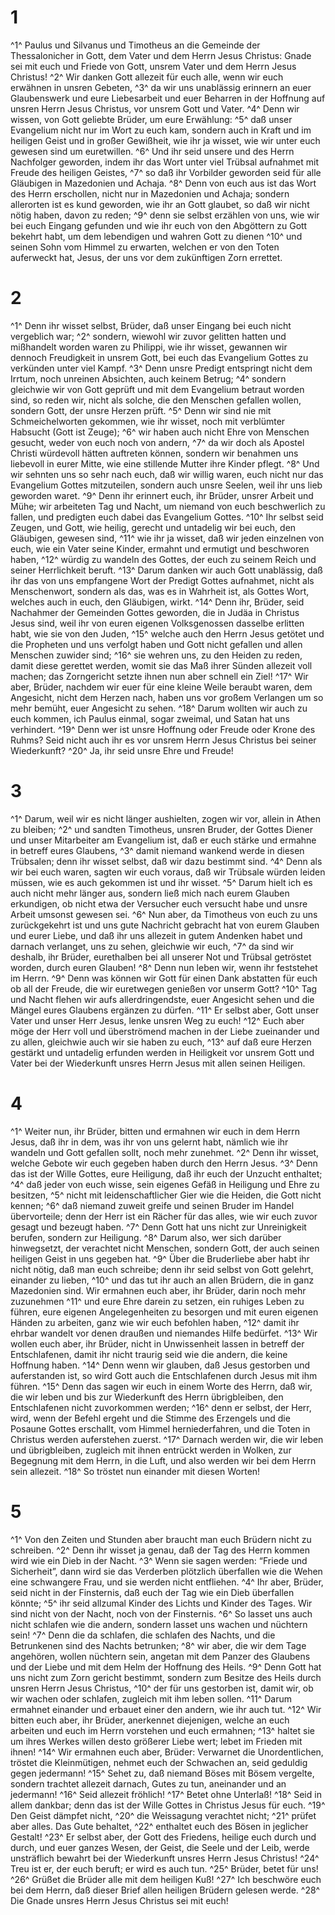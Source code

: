 # 1 
^1^ Paulus und Silvanus und Timotheus an die Gemeinde der Thessalonicher in Gott, dem Vater und dem Herrn Jesus Christus: Gnade sei mit euch und Friede von Gott, unsrem Vater und dem Herrn Jesus Christus! 
^2^ Wir danken Gott allezeit für euch alle, wenn wir euch erwähnen in unsren Gebeten, 
^3^ da wir uns unablässig erinnern an euer Glaubenswerk und eure Liebesarbeit und euer Beharren in der Hoffnung auf unsren Herrn Jesus Christus, vor unsrem Gott und Vater. 
^4^ Denn wir wissen, von Gott geliebte Brüder, um eure Erwählung: 
^5^ daß unser Evangelium nicht nur im Wort zu euch kam, sondern auch in Kraft und im heiligen Geist und in großer Gewißheit, wie ihr ja wisset, wie wir unter euch gewesen sind um euretwillen. 
^6^ Und ihr seid unsere und des Herrn Nachfolger geworden, indem ihr das Wort unter viel Trübsal aufnahmet mit Freude des heiligen Geistes, 
^7^ so daß ihr Vorbilder geworden seid für alle Gläubigen in Mazedonien und Achaja. 
^8^ Denn von euch aus ist das Wort des Herrn erschollen, nicht nur in Mazedonien und Achaja; sondern allerorten ist es kund geworden, wie ihr an Gott glaubet, so daß wir nicht nötig haben, davon zu reden; 
^9^ denn sie selbst erzählen von uns, wie wir bei euch Eingang gefunden und wie ihr euch von den Abgöttern zu Gott bekehrt habt, um dem lebendigen und wahren Gott zu dienen 
^10^ und seinen Sohn vom Himmel zu erwarten, welchen er von den Toten auferweckt hat, Jesus, der uns vor dem zukünftigen Zorn errettet. 

# 2 
^1^ Denn ihr wisset selbst, Brüder, daß unser Eingang bei euch nicht vergeblich war; 
^2^ sondern, wiewohl wir zuvor gelitten hatten und mißhandelt worden waren zu Philippi, wie ihr wisset, gewannen wir dennoch Freudigkeit in unsrem Gott, bei euch das Evangelium Gottes zu verkünden unter viel Kampf. 
^3^ Denn unsre Predigt entspringt nicht dem Irrtum, noch unreinen Absichten, auch keinem Betrug; 
^4^ sondern gleichwie wir von Gott geprüft und mit dem Evangelium betraut worden sind, so reden wir, nicht als solche, die den Menschen gefallen wollen, sondern Gott, der unsre Herzen prüft. 
^5^ Denn wir sind nie mit Schmeichelworten gekommen, wie ihr wisset, noch mit verblümter Habsucht (Gott ist Zeuge); 
^6^ wir haben auch nicht Ehre von Menschen gesucht, weder von euch noch von andern, 
^7^ da wir doch als Apostel Christi würdevoll hätten auftreten können, sondern wir benahmen uns liebevoll in eurer Mitte, wie eine stillende Mutter ihre Kinder pflegt. 
^8^ Und wir sehnten uns so sehr nach euch, daß wir willig waren, euch nicht nur das Evangelium Gottes mitzuteilen, sondern auch unsre Seelen, weil ihr uns lieb geworden waret. 
^9^ Denn ihr erinnert euch, ihr Brüder, unsrer Arbeit und Mühe; wir arbeiteten Tag und Nacht, um niemand von euch beschwerlich zu fallen, und predigten euch dabei das Evangelium Gottes. 
^10^ Ihr selbst seid Zeugen, und Gott, wie heilig, gerecht und untadelig wir bei euch, den Gläubigen, gewesen sind, 
^11^ wie ihr ja wisset, daß wir jeden einzelnen von euch, wie ein Vater seine Kinder, ermahnt und ermutigt und beschworen haben, 
^12^ würdig zu wandeln des Gottes, der euch zu seinem Reich und seiner Herrlichkeit beruft. 
^13^ Darum danken wir auch Gott unablässig, daß ihr das von uns empfangene Wort der Predigt Gottes aufnahmet, nicht als Menschenwort, sondern als das, was es in Wahrheit ist, als Gottes Wort, welches auch in euch, den Gläubigen, wirkt. 
^14^ Denn ihr, Brüder, seid Nachahmer der Gemeinden Gottes geworden, die in Judäa in Christus Jesus sind, weil ihr von euren eigenen Volksgenossen dasselbe erlitten habt, wie sie von den Juden, 
^15^ welche auch den Herrn Jesus getötet und die Propheten und uns verfolgt haben und Gott nicht gefallen und allen Menschen zuwider sind; 
^16^ sie wehren uns, zu den Heiden zu reden, damit diese gerettet werden, womit sie das Maß ihrer Sünden allezeit voll machen; das Zorngericht setzte ihnen nun aber schnell ein Ziel! 
^17^ Wir aber, Brüder, nachdem wir euer für eine kleine Weile beraubt waren, dem Angesicht, nicht dem Herzen nach, haben uns vor großem Verlangen um so mehr bemüht, euer Angesicht zu sehen. 
^18^ Darum wollten wir auch zu euch kommen, ich Paulus einmal, sogar zweimal, und Satan hat uns verhindert. 
^19^ Denn wer ist unsre Hoffnung oder Freude oder Krone des Ruhms? Seid nicht auch ihr es vor unsrem Herrn Jesus Christus bei seiner Wiederkunft? 
^20^ Ja, ihr seid unsre Ehre und Freude! 

# 3 
^1^ Darum, weil wir es nicht länger aushielten, zogen wir vor, allein in Athen zu bleiben; 
^2^ und sandten Timotheus, unsren Bruder, der Gottes Diener und unser Mitarbeiter am Evangelium ist, daß er euch stärke und ermahne in betreff eures Glaubens, 
^3^ damit niemand wankend werde in diesen Trübsalen; denn ihr wisset selbst, daß wir dazu bestimmt sind. 
^4^ Denn als wir bei euch waren, sagten wir euch voraus, daß wir Trübsale würden leiden müssen, wie es auch gekommen ist und ihr wisset. 
^5^ Darum hielt ich es auch nicht mehr länger aus, sondern ließ mich nach eurem Glauben erkundigen, ob nicht etwa der Versucher euch versucht habe und unsre Arbeit umsonst gewesen sei. 
^6^ Nun aber, da Timotheus von euch zu uns zurückgekehrt ist und uns gute Nachricht gebracht hat von eurem Glauben und eurer Liebe, und daß ihr uns allezeit in gutem Andenken habet und darnach verlanget, uns zu sehen, gleichwie wir euch, 
^7^ da sind wir deshalb, ihr Brüder, eurethalben bei all unserer Not und Trübsal getröstet worden, durch euren Glauben! 
^8^ Denn nun leben wir, wenn ihr feststehet im Herrn. 
^9^ Denn was können wir Gott für einen Dank abstatten für euch ob all der Freude, die wir euretwegen genießen vor unserm Gott? 
^10^ Tag und Nacht flehen wir aufs allerdringendste, euer Angesicht sehen und die Mängel eures Glaubens ergänzen zu dürfen. 
^11^ Er selbst aber, Gott unser Vater und unser Herr Jesus, lenke unsren Weg zu euch! 
^12^ Euch aber möge der Herr voll und überströmend machen in der Liebe zueinander und zu allen, gleichwie auch wir sie haben zu euch, 
^13^ auf daß eure Herzen gestärkt und untadelig erfunden werden in Heiligkeit vor unsrem Gott und Vater bei der Wiederkunft unsres Herrn Jesus mit allen seinen Heiligen. 

# 4 
^1^ Weiter nun, ihr Brüder, bitten und ermahnen wir euch in dem Herrn Jesus, daß ihr in dem, was ihr von uns gelernt habt, nämlich wie ihr wandeln und Gott gefallen sollt, noch mehr zunehmet. 
^2^ Denn ihr wisset, welche Gebote wir euch gegeben haben durch den Herrn Jesus. 
^3^ Denn das ist der Wille Gottes, eure Heiligung, daß ihr euch der Unzucht enthaltet; 
^4^ daß jeder von euch wisse, sein eigenes Gefäß in Heiligung und Ehre zu besitzen, 
^5^ nicht mit leidenschaftlicher Gier wie die Heiden, die Gott nicht kennen; 
^6^ daß niemand zuweit greife und seinen Bruder im Handel übervorteile; denn der Herr ist ein Rächer für das alles, wie wir euch zuvor gesagt und bezeugt haben. 
^7^ Denn Gott hat uns nicht zur Unreinigkeit berufen, sondern zur Heiligung. 
^8^ Darum also, wer sich darüber hinwegsetzt, der verachtet nicht Menschen, sondern Gott, der auch seinen heiligen Geist in uns gegeben hat. 
^9^ Über die Bruderliebe aber habt ihr nicht nötig, daß man euch schreibe; denn ihr seid selbst von Gott gelehrt, einander zu lieben, 
^10^ und das tut ihr auch an allen Brüdern, die in ganz Mazedonien sind. Wir ermahnen euch aber, ihr Brüder, darin noch mehr zuzunehmen 
^11^ und eure Ehre darein zu setzen, ein ruhiges Leben zu führen, eure eigenen Angelegenheiten zu besorgen und mit euren eigenen Händen zu arbeiten, ganz wie wir euch befohlen haben, 
^12^ damit ihr ehrbar wandelt vor denen draußen und niemandes Hilfe bedürfet. 
^13^ Wir wollen euch aber, ihr Brüder, nicht in Unwissenheit lassen in betreff der Entschlafenen, damit ihr nicht traurig seid wie die andern, die keine Hoffnung haben. 
^14^ Denn wenn wir glauben, daß Jesus gestorben und auferstanden ist, so wird Gott auch die Entschlafenen durch Jesus mit ihm führen. 
^15^ Denn das sagen wir euch in einem Worte des Herrn, daß wir, die wir leben und bis zur Wiederkunft des Herrn übrigbleiben, den Entschlafenen nicht zuvorkommen werden; 
^16^ denn er selbst, der Herr, wird, wenn der Befehl ergeht und die Stimme des Erzengels und die Posaune Gottes erschallt, vom Himmel herniederfahren, und die Toten in Christus werden auferstehen zuerst. 
^17^ Darnach werden wir, die wir leben und übrigbleiben, zugleich mit ihnen entrückt werden in Wolken, zur Begegnung mit dem Herrn, in die Luft, und also werden wir bei dem Herrn sein allezeit. 
^18^ So tröstet nun einander mit diesen Worten! 

# 5 
^1^ Von den Zeiten und Stunden aber braucht man euch Brüdern nicht zu schreiben. 
^2^ Denn ihr wisset ja genau, daß der Tag des Herrn kommen wird wie ein Dieb in der Nacht. 
^3^ Wenn sie sagen werden: “Friede und Sicherheit”, dann wird sie das Verderben plötzlich überfallen wie die Wehen eine schwangere Frau, und sie werden nicht entfliehen. 
^4^ Ihr aber, Brüder, seid nicht in der Finsternis, daß euch der Tag wie ein Dieb überfallen könnte; 
^5^ ihr seid allzumal Kinder des Lichts und Kinder des Tages. Wir sind nicht von der Nacht, noch von der Finsternis. 
^6^ So lasset uns auch nicht schlafen wie die andern, sondern lasset uns wachen und nüchtern sein! 
^7^ Denn die da schlafen, die schlafen des Nachts, und die Betrunkenen sind des Nachts betrunken; 
^8^ wir aber, die wir dem Tage angehören, wollen nüchtern sein, angetan mit dem Panzer des Glaubens und der Liebe und mit dem Helm der Hoffnung des Heils. 
^9^ Denn Gott hat uns nicht zum Zorn gericht bestimmt, sondern zum Besitze des Heils durch unsren Herrn Jesus Christus, 
^10^ der für uns gestorben ist, damit wir, ob wir wachen oder schlafen, zugleich mit ihm leben sollen. 
^11^ Darum ermahnet einander und erbauet einer den andern, wie ihr auch tut. 
^12^ Wir bitten euch aber, ihr Brüder, anerkennet diejenigen, welche an euch arbeiten und euch im Herrn vorstehen und euch ermahnen; 
^13^ haltet sie um ihres Werkes willen desto größerer Liebe wert; lebet im Frieden mit ihnen! 
^14^ Wir ermahnen euch aber, Brüder: Verwarnet die Unordentlichen, tröstet die Kleinmütigen, nehmet euch der Schwachen an, seid geduldig gegen jedermann! 
^15^ Sehet zu, daß niemand Böses mit Bösem vergelte, sondern trachtet allezeit darnach, Gutes zu tun, aneinander und an jedermann! 
^16^ Seid allezeit fröhlich! 
^17^ Betet ohne Unterlaß! 
^18^ Seid in allem dankbar; denn das ist der Wille Gottes in Christus Jesus für euch. 
^19^ Den Geist dämpfet nicht, 
^20^ die Weissagung verachtet nicht; 
^21^ prüfet aber alles. Das Gute behaltet, 
^22^ enthaltet euch des Bösen in jeglicher Gestalt! 
^23^ Er selbst aber, der Gott des Friedens, heilige euch durch und durch, und euer ganzes Wesen, der Geist, die Seele und der Leib, werde unsträflich bewahrt bei der Wiederkunft unsres Herrn Jesus Christus! 
^24^ Treu ist er, der euch beruft; er wird es auch tun. 
^25^ Brüder, betet für uns! 
^26^ Grüßet die Brüder alle mit dem heiligen Kuß! 
^27^ Ich beschwöre euch bei dem Herrn, daß dieser Brief allen heiligen Brüdern gelesen werde. 
^28^ Die Gnade unsres Herrn Jesus Christus sei mit euch! 